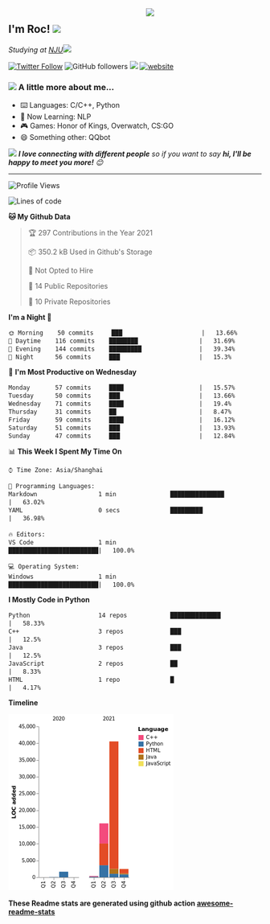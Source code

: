 <img align='right' src="https://media.giphy.com/media/M9gbBd9nbDrOTu1Mqx/giphy.gif" width="230">
<h2>I'm Roc! <img src="https://media.giphy.com/media/12oufCB0MyZ1Go/giphy.gif" width="50"></h2>
<p><em>Studying at <a href="http://www.nju.edu.cn">NJU</a><img src="https://media.giphy.com/media/WUlplcMpOCEmTGBtBW/giphy.gif" width="50"> 
</em></p>

[![Twitter Follow](https://img.shields.io/twitter/follow/Roc78862980?label=Follow)](https://twitter.com/intent/follow?screen_name=Roc78862980)
![GitHub followers](https://img.shields.io/github/followers/roc136?label=Follow&style=social)
![](https://visitor-badge.glitch.me/badge?page_id=Roc136.Roc136)
[![website](https://img.shields.io/badge/Website-46a2f1.svg?&style=flat-square&logo=Google-Chrome&logoColor=white&link=https://blog.roc136.top)](https://blog.roc136.top)
<!-- ![Waka Readme](https://github.com/anmol098/anmol098/workflows/Waka%20Readme/badge.svg) -->
<!-- [![Linkedin: anmol](https://img.shields.io/badge/-anmol-blue?style=flat-square&logo=Linkedin&logoColor=white&link=https://www.linkedin.com/in/anmol-p-singh/)](https://www.linkedin.com/in/anmol-p-singh/) -->

### <img src="https://media.giphy.com/media/VgCDAzcKvsR6OM0uWg/giphy.gif" width="50"> A little more about me...  

- ⌨️ Languages: C/C++, Python
- 🌱 Now Learning: NLP
- 🎮 Games: Honor of Kings, Overwatch, CS:GO
- 😄 Something other: QQbot

<img src="https://media.giphy.com/media/LnQjpWaON8nhr21vNW/giphy.gif" width="60"> <em><b>I love connecting with different people</b> so if you want to say <b>hi, I'll be happy to meet you more!</b> 😊</em>

---
<!--START_SECTION:waka-->
![Profile Views](http://img.shields.io/badge/Profile%20Views-1-blue)

![Lines of code](https://img.shields.io/badge/From%20Hello%20World%20I%27ve%20Written-61173%20lines%20of%20code-blue)

**🐱 My Github Data** 

> 🏆 297 Contributions in the Year 2021
 > 
> 📦 350.2 kB Used in Github's Storage 
 > 
> 🚫 Not Opted to Hire
 > 
> 📜 14 Public Repositories 
 > 
> 🔑 10 Private Repositories  
 > 
**I'm a Night 🦉** 

```text
🌞 Morning    50 commits     ███                      |   13.66% 
🌆 Daytime    116 commits    ████████                 |   31.69% 
🌃 Evening    144 commits    █████████                |   39.34% 
🌙 Night      56 commits     ███                      |   15.3%

```
📅 **I'm Most Productive on Wednesday** 

```text
Monday       57 commits     ████                     |   15.57% 
Tuesday      50 commits     ███                      |   13.66% 
Wednesday    71 commits     ████                     |   19.4% 
Thursday     31 commits     ██                       |   8.47% 
Friday       59 commits     ████                     |   16.12% 
Saturday     51 commits     ███                      |   13.93% 
Sunday       47 commits     ███                      |   12.84%

```


📊 **This Week I Spent My Time On** 

```text
⌚︎ Time Zone: Asia/Shanghai

💬 Programming Languages: 
Markdown                 1 min               ███████████████          |   63.02% 
YAML                     0 secs              █████████                |   36.98%

🔥 Editors: 
VS Code                  1 min               █████████████████████████|   100.0%

💻 Operating System: 
Windows                  1 min               █████████████████████████|   100.0%

```

**I Mostly Code in Python** 

```text
Python                   14 repos            ██████████████           |   58.33% 
C++                      3 repos             ███                      |   12.5% 
Java                     3 repos             ███                      |   12.5% 
JavaScript               2 repos             ██                       |   8.33% 
HTML                     1 repo              █                        |   4.17%

```


**Timeline**

![Chart not found](https://raw.githubusercontent.com/Roc136/Roc136/master/charts/bar_graph.png) 


<!--END_SECTION:waka-->

**These Readme stats are generated using github action [awesome-readme-stats](https://github.com/Roc136/waka-readme-stats)**
